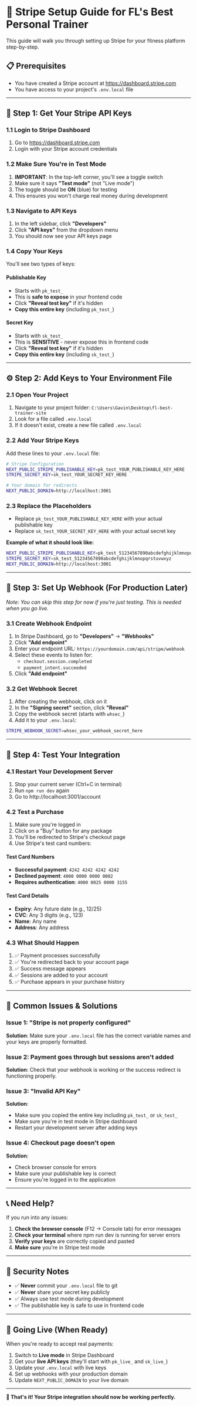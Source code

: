 # 🚀 Stripe Setup Guide for FL's Best Personal Trainer

This guide will walk you through setting up Stripe for your fitness platform step-by-step.

## 📋 Prerequisites

- You have created a Stripe account at https://dashboard.stripe.com
- You have access to your project's `.env.local` file

---

## 🔑 Step 1: Get Your Stripe API Keys

### 1.1 Login to Stripe Dashboard

1. Go to https://dashboard.stripe.com
2. Login with your Stripe account credentials

### 1.2 Make Sure You're in Test Mode

1. **IMPORTANT**: In the top-left corner, you'll see a toggle switch
2. Make sure it says **"Test mode"** (not "Live mode")
3. The toggle should be **ON** (blue) for testing
4. This ensures you won't charge real money during development

### 1.3 Navigate to API Keys

1. In the left sidebar, click **"Developers"**
2. Click **"API keys"** from the dropdown menu
3. You should now see your API keys page

### 1.4 Copy Your Keys

You'll see two types of keys:

#### Publishable Key

- Starts with `pk_test_`
- This is **safe to expose** in your frontend code
- Click **"Reveal test key"** if it's hidden
- **Copy this entire key** (including `pk_test_`)

#### Secret Key

- Starts with `sk_test_`
- This is **SENSITIVE** - never expose this in frontend code
- Click **"Reveal test key"** if it's hidden
- **Copy this entire key** (including `sk_test_`)

---

## ⚙️ Step 2: Add Keys to Your Environment File

### 2.1 Open Your Project

1. Navigate to your project folder: `C:\Users\Gavin\Desktop\fl-best-trainer-site`
2. Look for a file called `.env.local`
3. If it doesn't exist, create a new file called `.env.local`

### 2.2 Add Your Stripe Keys

Add these lines to your `.env.local` file:

```bash
# Stripe Configuration
NEXT_PUBLIC_STRIPE_PUBLISHABLE_KEY=pk_test_YOUR_PUBLISHABLE_KEY_HERE
STRIPE_SECRET_KEY=sk_test_YOUR_SECRET_KEY_HERE

# Your domain for redirects
NEXT_PUBLIC_DOMAIN=http://localhost:3001
```

### 2.3 Replace the Placeholders

- Replace `pk_test_YOUR_PUBLISHABLE_KEY_HERE` with your actual publishable key
- Replace `sk_test_YOUR_SECRET_KEY_HERE` with your actual secret key

**Example of what it should look like:**

```bash
NEXT_PUBLIC_STRIPE_PUBLISHABLE_KEY=pk_test_51234567890abcdefghijklmnopqrstuvwxyz
STRIPE_SECRET_KEY=sk_test_51234567890abcdefghijklmnopqrstuvwxyz
NEXT_PUBLIC_DOMAIN=http://localhost:3001
```

---

## 🔗 Step 3: Set Up Webhook (For Production Later)

_Note: You can skip this step for now if you're just testing. This is needed when you go live._

### 3.1 Create Webhook Endpoint

1. In Stripe Dashboard, go to **"Developers"** → **"Webhooks"**
2. Click **"Add endpoint"**
3. Enter your endpoint URL: `https://yourdomain.com/api/stripe/webhook`
4. Select these events to listen for:
   - `checkout.session.completed`
   - `payment_intent.succeeded`
5. Click **"Add endpoint"**

### 3.2 Get Webhook Secret

1. After creating the webhook, click on it
2. In the **"Signing secret"** section, click **"Reveal"**
3. Copy the webhook secret (starts with `whsec_`)
4. Add it to your `.env.local`:

```bash
STRIPE_WEBHOOK_SECRET=whsec_your_webhook_secret_here
```

---

## 🧪 Step 4: Test Your Integration

### 4.1 Restart Your Development Server

1. Stop your current server (Ctrl+C in terminal)
2. Run `npm run dev` again
3. Go to http://localhost:3001/account

### 4.2 Test a Purchase

1. Make sure you're logged in
2. Click on a "Buy" button for any package
3. You'll be redirected to Stripe's checkout page
4. Use Stripe's test card numbers:

#### Test Card Numbers

- **Successful payment**: `4242 4242 4242 4242`
- **Declined payment**: `4000 0000 0000 0002`
- **Requires authentication**: `4000 0025 0000 3155`

#### Test Card Details

- **Expiry**: Any future date (e.g., 12/25)
- **CVC**: Any 3 digits (e.g., 123)
- **Name**: Any name
- **Address**: Any address

### 4.3 What Should Happen

1. ✅ Payment processes successfully
2. ✅ You're redirected back to your account page
3. ✅ Success message appears
4. ✅ Sessions are added to your account
5. ✅ Purchase appears in your purchase history

---

## 🚨 Common Issues & Solutions

### Issue 1: "Stripe is not properly configured"

**Solution**: Make sure your `.env.local` file has the correct variable names and your keys are properly formatted.

### Issue 2: Payment goes through but sessions aren't added

**Solution**: Check that your webhook is working or the success redirect is functioning properly.

### Issue 3: "Invalid API Key"

**Solution**:

- Make sure you copied the entire key including `pk_test_` or `sk_test_`
- Make sure you're in test mode in Stripe dashboard
- Restart your development server after adding keys

### Issue 4: Checkout page doesn't open

**Solution**:

- Check browser console for errors
- Make sure your publishable key is correct
- Ensure you're logged in to the application

---

## 📞 Need Help?

If you run into any issues:

1. **Check the browser console** (F12 → Console tab) for error messages
2. **Check your terminal** where npm run dev is running for server errors
3. **Verify your keys** are correctly copied and pasted
4. **Make sure** you're in Stripe test mode

---

## 🔐 Security Notes

- ✅ **Never** commit your `.env.local` file to git
- ✅ **Never** share your secret key publicly
- ✅ Always use test mode during development
- ✅ The publishable key is safe to use in frontend code

---

## 🚀 Going Live (When Ready)

When you're ready to accept real payments:

1. Switch to **Live mode** in Stripe Dashboard
2. Get your **live API keys** (they'll start with `pk_live_` and `sk_live_`)
3. Update your `.env.local` with live keys
4. Set up webhooks with your production domain
5. Update `NEXT_PUBLIC_DOMAIN` to your live domain

---

**🎉 That's it! Your Stripe integration should now be working perfectly.**
